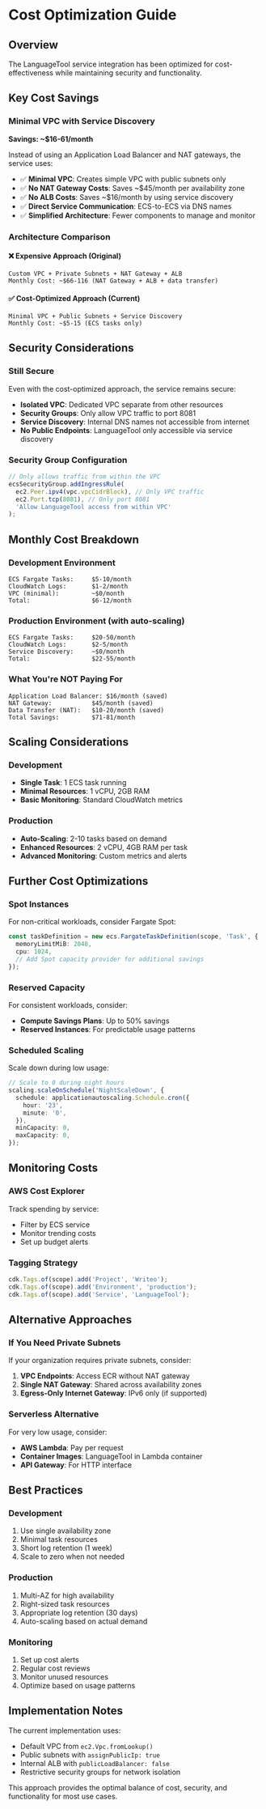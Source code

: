 # Cost Optimization Guide

## Overview

The LanguageTool service integration has been optimized for cost-effectiveness while maintaining security and functionality.

## Key Cost Savings

### Minimal VPC with Service Discovery

**Savings: ~$16-61/month**

Instead of using an Application Load Balancer and NAT gateways, the service uses:

- ✅ **Minimal VPC**: Creates simple VPC with public subnets only
- ✅ **No NAT Gateway Costs**: Saves ~$45/month per availability zone
- ✅ **No ALB Costs**: Saves ~$16/month by using service discovery
- ✅ **Direct Service Communication**: ECS-to-ECS via DNS names
- ✅ **Simplified Architecture**: Fewer components to manage and monitor

### Architecture Comparison

#### ❌ Expensive Approach (Original)

```
Custom VPC + Private Subnets + NAT Gateway + ALB
Monthly Cost: ~$66-116 (NAT Gateway + ALB + data transfer)
```

#### ✅ Cost-Optimized Approach (Current)

```
Minimal VPC + Public Subnets + Service Discovery
Monthly Cost: ~$5-15 (ECS tasks only)
```

## Security Considerations

### Still Secure

Even with the cost-optimized approach, the service remains secure:

- **Isolated VPC**: Dedicated VPC separate from other resources
- **Security Groups**: Only allow VPC traffic to port 8081
- **Service Discovery**: Internal DNS names not accessible from internet
- **No Public Endpoints**: LanguageTool only accessible via service discovery

### Security Group Configuration

```typescript
// Only allows traffic from within the VPC
ecsSecurityGroup.addIngressRule(
  ec2.Peer.ipv4(vpc.vpcCidrBlock), // Only VPC traffic
  ec2.Port.tcp(8081), // Only port 8081
  'Allow LanguageTool access from within VPC'
);
```

## Monthly Cost Breakdown

### Development Environment

```
ECS Fargate Tasks:     $5-10/month
CloudWatch Logs:       $1-2/month
VPC (minimal):         ~$0/month
Total:                 $6-12/month
```

### Production Environment (with auto-scaling)

```
ECS Fargate Tasks:     $20-50/month
CloudWatch Logs:       $2-5/month
Service Discovery:     ~$0/month
Total:                 $22-55/month
```

### What You're NOT Paying For

```
Application Load Balancer: $16/month (saved)
NAT Gateway:           $45/month (saved)
Data Transfer (NAT):   $10-20/month (saved)
Total Savings:         $71-81/month
```

## Scaling Considerations

### Development

- **Single Task**: 1 ECS task running
- **Minimal Resources**: 1 vCPU, 2GB RAM
- **Basic Monitoring**: Standard CloudWatch metrics

### Production

- **Auto-Scaling**: 2-10 tasks based on demand
- **Enhanced Resources**: 2 vCPU, 4GB RAM per task
- **Advanced Monitoring**: Custom metrics and alerts

## Further Cost Optimizations

### Spot Instances

For non-critical workloads, consider Fargate Spot:

```typescript
const taskDefinition = new ecs.FargateTaskDefinition(scope, 'Task', {
  memoryLimitMiB: 2048,
  cpu: 1024,
  // Add Spot capacity provider for additional savings
});
```

### Reserved Capacity

For consistent workloads, consider:

- **Compute Savings Plans**: Up to 50% savings
- **Reserved Instances**: For predictable usage patterns

### Scheduled Scaling

Scale down during low usage:

```typescript
// Scale to 0 during night hours
scaling.scaleOnSchedule('NightScaleDown', {
  schedule: applicationautoscaling.Schedule.cron({
    hour: '23',
    minute: '0',
  }),
  minCapacity: 0,
  maxCapacity: 0,
});
```

## Monitoring Costs

### AWS Cost Explorer

Track spending by service:

- Filter by ECS service
- Monitor trending costs
- Set up budget alerts

### Tagging Strategy

```typescript
cdk.Tags.of(scope).add('Project', 'Writeo');
cdk.Tags.of(scope).add('Environment', 'production');
cdk.Tags.of(scope).add('Service', 'LanguageTool');
```

## Alternative Approaches

### If You Need Private Subnets

If your organization requires private subnets, consider:

1. **VPC Endpoints**: Access ECR without NAT gateway
2. **Single NAT Gateway**: Shared across availability zones
3. **Egress-Only Internet Gateway**: IPv6 only (if supported)

### Serverless Alternative

For very low usage, consider:

- **AWS Lambda**: Pay per request
- **Container Images**: LanguageTool in Lambda container
- **API Gateway**: For HTTP interface

## Best Practices

### Development

1. Use single availability zone
2. Minimal task resources
3. Short log retention (1 week)
4. Scale to zero when not needed

### Production

1. Multi-AZ for high availability
2. Right-sized task resources
3. Appropriate log retention (30 days)
4. Auto-scaling based on actual demand

### Monitoring

1. Set up cost alerts
2. Regular cost reviews
3. Monitor unused resources
4. Optimize based on usage patterns

## Implementation Notes

The current implementation uses:

- Default VPC from `ec2.Vpc.fromLookup()`
- Public subnets with `assignPublicIp: true`
- Internal ALB with `publicLoadBalancer: false`
- Restrictive security groups for network isolation

This approach provides the optimal balance of cost, security, and functionality for most use cases.
